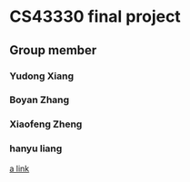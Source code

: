 # CS43330  final project
## Group member
### Yudong Xiang 
### Boyan Zhang
### Xiaofeng Zheng
### hanyu liang

[a link](https://github.com/hentai27/capstone_fall16/blob/master/README.md)

